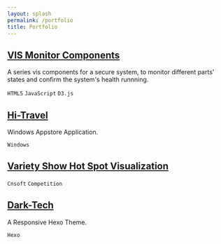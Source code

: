 ```yaml
---
layout: splash
permalink: /portfolio
title: Portfolio
---
```


## [VIS Monitor Components](/2015/09/08/reusable-vis-component/)

A series vis components for a secure system, to monitor different parts' states and confirm the system's health runnning.

`HTML5` `JavaScript` `D3.js`

<!-- ![](/assets/2015-09-08-reusable-vis-component-2.png) -->

## [Hi-Travel](/2013/09/03/hitravel/)

Windows Appstore Application.

`Windows`

<!-- ![](/assets/2013-09-03-hitravel-1.jpg) -->

## [Variety Show Hot Spot Visualization](/variety-show-hot-spot-vis)

`Cnsoft` `Competition`

<!-- ![](http://hijiangtao.github.io/variety-show-hot-spot-vis/images/title.png) -->

## [Dark-Tech](/2014/08/29/Dark-Tech-Theme/)

A Responsive Hexo Theme.

`Hexo`

<!-- ![](/assets/2015-01-03-Goodbye-Old-Times.jpg) -->